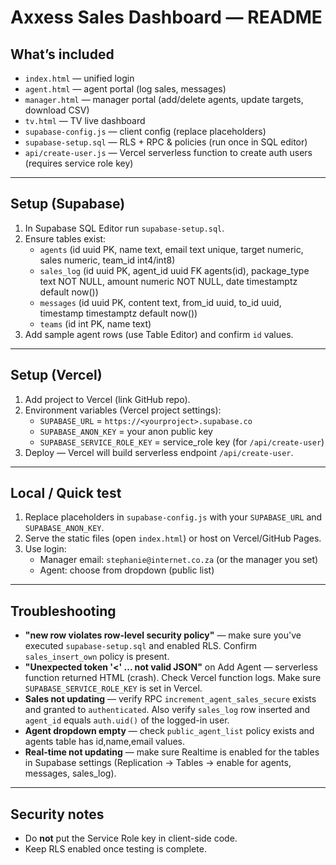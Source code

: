 # Axxess Sales Dashboard — README

## What’s included
- `index.html` — unified login
- `agent.html` — agent portal (log sales, messages)
- `manager.html` — manager portal (add/delete agents, update targets, download CSV)
- `tv.html` — TV live dashboard
- `supabase-config.js` — client config (replace placeholders)
- `supabase-setup.sql` — RLS + RPC & policies (run once in SQL editor)
- `api/create-user.js` — Vercel serverless function to create auth users (requires service role key)

---

## Setup (Supabase)
1. In Supabase SQL Editor run `supabase-setup.sql`.
2. Ensure tables exist:
   - `agents` (id uuid PK, name text, email text unique, target numeric, sales numeric, team_id int4/int8)
   - `sales_log` (id uuid PK, agent_id uuid FK agents(id), package_type text NOT NULL, amount numeric NOT NULL, date timestamptz default now())
   - `messages` (id uuid PK, content text, from_id uuid, to_id uuid, timestamp timestamptz default now())
   - `teams` (id int PK, name text)
3. Add sample agent rows (use Table Editor) and confirm `id` values.

---

## Setup (Vercel)
1. Add project to Vercel (link GitHub repo).
2. Environment variables (Vercel project settings):
   - `SUPABASE_URL` = `https://<yourproject>.supabase.co`
   - `SUPABASE_ANON_KEY` = your anon public key
   - `SUPABASE_SERVICE_ROLE_KEY` = service_role key (for `/api/create-user`)
3. Deploy — Vercel will build serverless endpoint `/api/create-user`.

---

## Local / Quick test
1. Replace placeholders in `supabase-config.js` with your `SUPABASE_URL` and `SUPABASE_ANON_KEY`.
2. Serve the static files (open `index.html`) or host on Vercel/GitHub Pages.
3. Use login:
   - Manager email: `stephanie@internet.co.za` (or the manager you set)
   - Agent: choose from dropdown (public list)

---

## Troubleshooting
- **"new row violates row-level security policy"** — make sure you've executed `supabase-setup.sql` and enabled RLS. Confirm `sales_insert_own` policy is present.
- **"Unexpected token '<' ... not valid JSON"** on Add Agent — serverless function returned HTML (crash). Check Vercel function logs. Make sure `SUPABASE_SERVICE_ROLE_KEY` is set in Vercel.
- **Sales not updating** — verify RPC `increment_agent_sales_secure` exists and granted to `authenticated`. Also verify `sales_log` row inserted and `agent_id` equals `auth.uid()` of the logged-in user.
- **Agent dropdown empty** — check `public_agent_list` policy exists and agents table has id,name,email values.
- **Real-time not updating** — make sure Realtime is enabled for the tables in Supabase settings (Replication -> Tables -> enable for agents, messages, sales_log).

---

## Security notes
- Do **not** put the Service Role key in client-side code.
- Keep RLS enabled once testing is complete.


